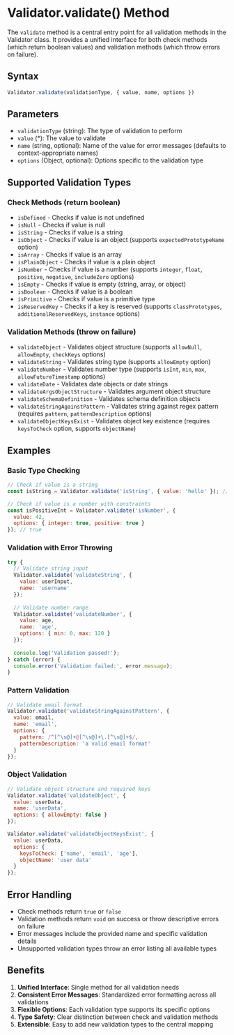 # Validator.validate() Method

The `validate` method is a central entry point for all validation methods in the Validator class. It provides a unified interface for both check methods (which return boolean values) and validation methods (which throw errors on failure).

## Syntax

```javascript
Validator.validate(validationType, { value, name, options })
```

## Parameters

- `validationType` (string): The type of validation to perform
- `value` (*): The value to validate
- `name` (string, optional): Name of the value for error messages (defaults to context-appropriate names)
- `options` (Object, optional): Options specific to the validation type

## Supported Validation Types

### Check Methods (return boolean)

- `isDefined` - Checks if value is not undefined
- `isNull` - Checks if value is null
- `isString` - Checks if value is a string
- `isObject` - Checks if value is an object (supports `expectedPrototypeName` option)
- `isArray` - Checks if value is an array
- `isPlainObject` - Checks if value is a plain object
- `isNumber` - Checks if value is a number (supports `integer`, `float`, `positive`, `negative`, `includeZero` options)
- `isEmpty` - Checks if value is empty (string, array, or object)
- `isBoolean` - Checks if value is a boolean
- `isPrimitive` - Checks if value is a primitive type
- `isReservedKey` - Checks if a key is reserved (supports `classPrototypes`, `additionalReservedKeys`, `instance` options)

### Validation Methods (throw on failure)

- `validateObject` - Validates object structure (supports `allowNull`, `allowEmpty`, `checkKeys` options)
- `validateString` - Validates string type (supports `allowEmpty` option)
- `validateNumber` - Validates number type (supports `isInt`, `min`, `max`, `allowFutureTimestamp` options)
- `validateDate` - Validates date objects or date strings
- `validateArgsObjectStructure` - Validates argument object structure
- `validateSchemaDefinition` - Validates schema definition objects
- `validateStringAgainstPattern` - Validates string against regex pattern (requires `pattern`, `patternDescription` options)
- `validateObjectKeysExist` - Validates object key existence (requires `keysToCheck` option, supports `objectName`)

## Examples

### Basic Type Checking

```javascript
// Check if value is a string
const isString = Validator.validate('isString', { value: 'hello' }); // true

// Check if value is a number with constraints
const isPositiveInt = Validator.validate('isNumber', { 
  value: 42, 
  options: { integer: true, positive: true } 
}); // true
```

### Validation with Error Throwing

```javascript
try {
  // Validate string input
  Validator.validate('validateString', { 
    value: userInput, 
    name: 'username' 
  });
  
  // Validate number range
  Validator.validate('validateNumber', { 
    value: age, 
    name: 'age',
    options: { min: 0, max: 120 }
  });
  
  console.log('Validation passed!');
} catch (error) {
  console.error('Validation failed:', error.message);
}
```

### Pattern Validation

```javascript
// Validate email format
Validator.validate('validateStringAgainstPattern', { 
  value: email, 
  name: 'email',
  options: { 
    pattern: /^[^\s@]+@[^\s@]+\.[^\s@]+$/, 
    patternDescription: 'a valid email format' 
  }
});
```

### Object Validation

```javascript
// Validate object structure and required keys
Validator.validate('validateObject', { 
  value: userData, 
  name: 'userData',
  options: { allowEmpty: false }
});

Validator.validate('validateObjectKeysExist', { 
  value: userData,
  options: { 
    keysToCheck: ['name', 'email', 'age'],
    objectName: 'user data'
  }
});
```

## Error Handling

- Check methods return `true` or `false`
- Validation methods return `void` on success or throw descriptive errors on failure
- Error messages include the provided name and specific validation details
- Unsupported validation types throw an error listing all available types

## Benefits

1. **Unified Interface**: Single method for all validation needs
2. **Consistent Error Messages**: Standardized error formatting across all validations
3. **Flexible Options**: Each validation type supports its specific options
4. **Type Safety**: Clear distinction between check and validation methods
5. **Extensible**: Easy to add new validation types to the central mapping
